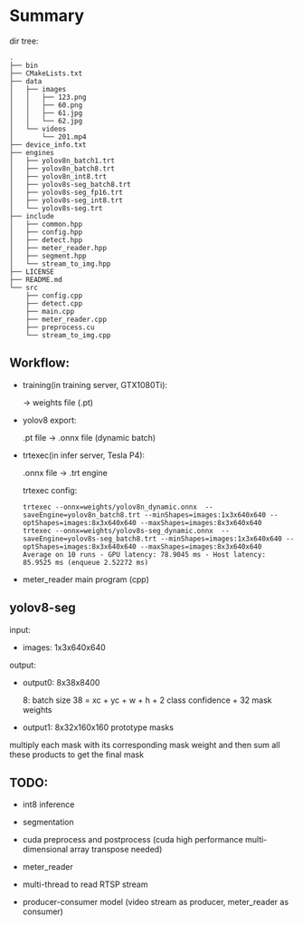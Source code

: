 # Summary

dir tree:

```
.
├── bin
├── CMakeLists.txt
├── data
│   ├── images
│   │   ├── 123.png
│   │   ├── 60.png
│   │   ├── 61.jpg
│   │   └── 62.jpg
│   └── videos
│       └── 201.mp4
├── device_info.txt
├── engines
│   ├── yolov8n_batch1.trt
│   ├── yolov8n_batch8.trt
│   ├── yolov8n_int8.trt
│   ├── yolov8s-seg_batch8.trt
│   ├── yolov8s-seg_fp16.trt
│   ├── yolov8s-seg_int8.trt
│   └── yolov8s-seg.trt
├── include
│   ├── common.hpp
│   ├── config.hpp
│   ├── detect.hpp
│   ├── meter_reader.hpp
│   ├── segment.hpp
│   └── stream_to_img.hpp
├── LICENSE
├── README.md
└── src
    ├── config.cpp
    ├── detect.cpp
    ├── main.cpp
    ├── meter_reader.cpp
    ├── preprocess.cu
    └── stream_to_img.cpp

```

## Workflow:

- training(in training server, GTX1080Ti):

    -> weights file (.pt)

- yolov8 export:

    .pt file -> .onnx file (dynamic batch)

- trtexec(in infer server, Tesla P4):

    .onnx file -> .trt engine

    trtexec config:
    ~~~
    trtexec --onnx=weights/yolov8n_dynamic.onnx  --saveEngine=yolov8n_batch8.trt --minShapes=images:1x3x640x640 --optShapes=images:8x3x640x640 --maxShapes=images:8x3x640x640    
    trtexec --onnx=weights/yolov8s-seg_dynamic.onnx  --saveEngine=yolov8s-seg_batch8.trt --minShapes=images:1x3x640x640 --optShapes=images:8x3x640x640 --maxShapes=images:8x3x640x640
    Average on 10 runs - GPU latency: 78.9045 ms - Host latency: 85.9525 ms (enqueue 2.52272 ms)
    ~~~

- meter_reader main program (cpp)

## yolov8-seg

input:

- images: 1x3x640x640

output:

- output0: 8x38x8400

    8: batch size
    38 = xc + yc + w + h + 2 class confidence + 32 mask weights

- output1: 8x32x160x160
    prototype masks

multiply each mask with its corresponding mask weight and then sum all these products to get the final mask

## TODO:

- int8 inference

- segmentation

- cuda preprocess and postprocess (cuda high performance multi-dimensional array transpose needed)

- meter_reader

- multi-thread to read RTSP stream

- producer-consumer model (video stream as producer, meter_reader as consumer)